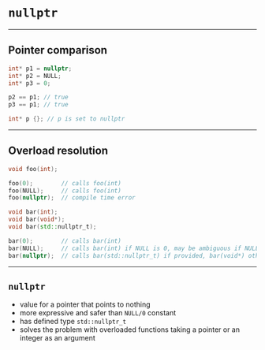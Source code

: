 <!-- .slide: data-background="#111111" -->
# `nullptr`

___

## Pointer comparison

```cpp
int* p1 = nullptr;
int* p2 = NULL;
int* p3 = 0;

p2 == p1; // true
p3 == p1; // true

int* p {}; // p is set to nullptr
```

___

## Overload resolution

```cpp
void foo(int);

foo(0);        // calls foo(int)
foo(NULL);     // calls foo(int)
foo(nullptr);  // compile time error
```
<!-- .element: class="fragment fade-in" -->

```cpp
void bar(int);
void bar(void*);
void bar(std::nullptr_t);

bar(0);        // calls bar(int)
bar(NULL);     // calls bar(int) if NULL is 0, may be ambiguous if NULL is 0L
bar(nullptr);  // calls bar(std::nullptr_t) if provided, bar(void*) otherwise
```
<!-- .element: class="fragment fade-in" -->

___

## `nullptr`

* <!-- .element: class="fragment fade-in" --> value for a pointer that points to nothing
* <!-- .element: class="fragment fade-in" --> more expressive and safer than <code>NULL/0</code> constant
* <!-- .element: class="fragment fade-in" --> has defined type <code>std::nullptr_t</code>
* <!-- .element: class="fragment fade-in" --> solves the problem with overloaded functions taking a pointer or an integer as an argument
